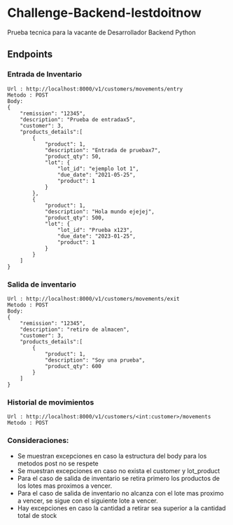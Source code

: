 # Challenge-Backend-lestdoitnow
Prueba tecnica para la vacante de Desarrollador Backend Python

## Endpoints

### Entrada de Inventario

```
Url : http://localhost:8000/v1/customers/movements/entry
Metodo : POST
Body:
{
    "remission": "12345",
    "description": "Prueba de entradax5",
    "customer": 3,
    "products_details":[
        {
            "product": 1,
            "description": "Entrada de pruebax7",
            "product_qty": 50,
            "lot": {
                "lot_id": "ejemplo lot 1",
                "due_date": "2021-05-25",
                "product": 1
            }
        },
        {
            "product": 1,
            "description": "Hola mundo ejejej",
            "product_qty": 500,
            "lot": {
                "lot_id": "Prueba x123",
                "due_date": "2023-01-25",
                "product": 1
            }
        }
    ]
}
```

### Salida de inventario


```
Url : http://localhost:8000/v1/customers/movements/exit
Metodo : POST
Body:
{
    "remission": "12345",
    "description": "retiro de almacen",
    "customer": 3,
    "products_details":[
        {
            "product": 1,
            "description": "Soy una prueba",
            "product_qty": 600
        }
    ]
}
```


### Historial de movimientos


```
Url : http://localhost:8000/v1/customers/<int:customer>/movements
Metodo : POST

```

### Consideraciones:
* Se muestran excepciones en caso la estructura del body para los metodos post no se respete
* Se muestran excepciones en caso no exista el customer y lot_product
* Para el caso de salida de inventario se retira primero los productos de los lotes mas proximos a vencer.
* Para el caso de salida de inventario no alcanza con el lote mas proximo a vencer, se sigue con el siguiente lote a vencer.
* Hay excepciones en caso la cantidad a retirar sea superior a la cantidad total de stock
